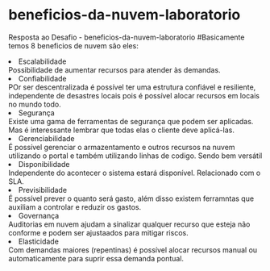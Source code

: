 # beneficios-da-nuvem-laboratorio
Resposta ao Desafio - beneficios-da-nuvem-laboratorio
#Basicamente temos 8 beneficios de nuvem são eles:
<li>Escalabilidade</li>
Possibilidade de aumentar recursos para atender às demandas.
<li>Confiabilidade</li>
POr ser descentralizada é possível ter uma estrutura confiável e resiliente, independente de desastres locais pois é possível alocar recursos em locais no mundo todo.
<li>Segurança</li>
Existe uma gama de ferramentas de segurança que podem ser aplicadas. Mas é interessante lembrar que todas elas o cliente deve aplicá-las.
<li>Gerenciabilidade</li>
É possível gerenciar o armazentamento e outros recursos na nuvem utilizando o portal e também utilizando linhas de codigo. Sendo bem versátil
<li>Disponibilidade</li>
Independente do acontecer o sistema estará disponível. Relacionado com o SLA.
<li>Previsibilidade</li>
É possível prever o quanto será gasto, além disso existem ferramntas que auxiliam a controlar e reduzir os gastos.
<li>Governança</li>
Auditorias em nuvem ajudam a sinalizar qualquer recurso que esteja não conforme e podem ser ajustaados para mitigar riscos.
<li>Elasticidade</li>
Com demandas maiores (repentinas) é possível alocar recursos manual ou automaticamente para suprir essa demanda pontual.
